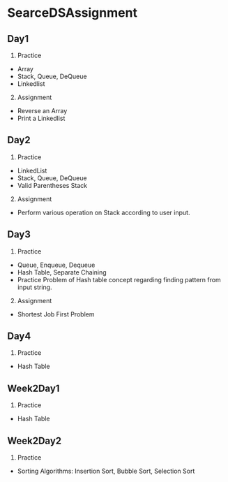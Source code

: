 # SearceDSAssignment
## Day1
1. Practice
- Array
- Stack, Queue, DeQueue
- Linkedlist
2. Assignment
- Reverse an Array
- Print a Linkedlist
## Day2
1. Practice
- LinkedList
- Stack, Queue, DeQueue
- Valid Parentheses Stack
2. Assignment
- Perform various operation on Stack according to user input.
## Day3
1. Practice
- Queue, Enqueue, Dequeue
- Hash Table, Separate Chaining
- Practice Problem of Hash table concept regarding finding pattern from input string.
2. Assignment
- Shortest Job First Problem
## Day4
1. Practice
- Hash Table
## Week2Day1
1. Practice
- Hash Table
## Week2Day2
1. Practice
- Sorting Algorithms: Insertion Sort, Bubble Sort, Selection Sort